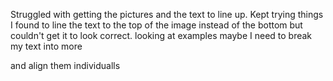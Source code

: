 Struggled with getting the pictures and the text to line up. Kept trying things I found to line the text to the top of the image instead of the bottom but couldn't get it to look correct.
looking at examples maybe I need to break my text into more <p> and align them individualls